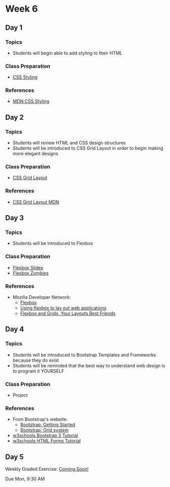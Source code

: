 # Week 6

## Day 1

### Topics

- Students will begin able to add styling to their HTML

### Class Preparation

- [CSS Styling](https://wecancodeit.github.io/java-slides/frontend/css-styling/#/)


### References

- [MDN CSS Styling](https://developer.mozilla.org/en-US/docs/Web/CSS)


## Day 2

### Topics

- Students will review HTML and CSS design structures
- Students will be introduced to CSS Grid Layout in order to begin making more elegant designs

### Class Preparation

- [CSS Grid Layout](https://wecancodeit.github.io/java-slides/frontend/css-grid/#/)

### References

- [CSS Grid Layout MDN](https://developer.mozilla.org/en-US/docs/Web/CSS/CSS_Grid_Layout)


## Day 3

### Topics

- Students will be introduced to Flexbox

### Class Preparation

- [Flexbox Slides](https://wecancodeit.github.io/java-slides/frontend/css-flexbox/#/)
- [Flexbox Zombies](http://flexboxzombies.com)

### References

- Mozilla Developer Network:
	- [Flexbox](https://developer.mozilla.org/en-US/docs/Learn/CSS/CSS_layout/Flexbox)
	- [Using flexbox to lay out web applications](https://developer.mozilla.org/en-US/docs/Web/CSS/CSS_Flexible_Box_Layout/Using_flexbox_to_lay_out_web_applications)
	- [Flexbox and Grids, Your Layouts Best Friends](https://aerolab.co/blog/flexbox-grids/)


## Day 4

### Topics

- Students will be introduced to Bootstrap Templates and Frameworks because they do exist
- Students will be reminded that the best way to understand web design is to program it YOURSELF

### Class Preparation

- Project

### References

- From Bootstrap's website:
	- [Bootstrap: Getting Started](http://getbootstrap.com/getting-started/)
	- [Bootstrap: Grid system](http://getbootstrap.com/css/#grid)
- [w3schools Bootstrap 3 Tutorial](https://www.w3schools.com/bootstrap/)
- [w3schools HTML Forms Tutorial](https://www.w3schools.com/html/html_forms.asp)


## Day 5

Weekly Graded Exercise: [Coming Soon!](https://wecancodeit.github.io/java-exercises/)

Due Mon, 9:30 AM
